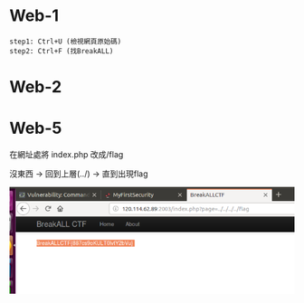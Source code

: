 # Web-1
```
step1: Ctrl+U (檢視網頁原始碼)
step2: Ctrl+F (找BreakALL)
```
# Web-2

# Web-5

在網址處將 index.php 改成/flag

沒東西 -> 回到上層(../) -> 直到出現flag

![yourdearstudenthomework](/picture/web5.PNG)
